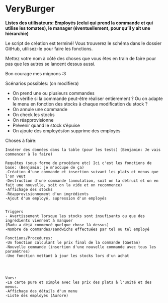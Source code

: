 # VeryBurger

**Listes des utilisateurs: Employés (celui qui prend la commande et qui utilise les tomates), le manager (éventuellement, pour qu’il y ait une hiérarchie)**

Le script de création est terminé! Vous trouverez le schéma dans le dossier GitHub, utilisez-le pour faire les fonctions.

Mettez votre nom à côté des choses que vous êtes en train de faire pour pas que les autres se lancent dessus aussi.

Bon courage mes mignons :3

Scénarios possibles: (on modifiera)
- On prend une ou plusieurs commandes
- On vérifie si la commande peut-être réaliser entièrement ? Ou on adapte le menu en fonction des stocks à chaque modification du stock ? 
- On annule une commande
- On check les stocks
- On réapprovisionne
- Prévenir quand le stock s’épuise
- On ajoute des employés/on supprime des employés


Choses à faire:

	Insérer des données dans la table (pour les tests) (Benjamin: Je vais commencer à le faire)

	Requêtes (sous forme de procédure etc) Ici c'est les fonctions de base: (Benjamin: je m'occupe de ça)
	-Création d'une commande et insertion suivant les plats et menus que l'on veut
	-Destruction d'une commande (annulation, soit on la détruit et on en fait une nouvelle, soit on la vide et on recommence)
	-Affichage des stocks
	-Réapprovisionnement d'un ingrédients
	-Ajout d'un employé, supression d'un employés


	Triggers
	- Avertissement lorsque les stocks sont insufisants ou que des ingrédients viennent à manquer 
	(Radu a déjà commencé quelque chose là dessus)
	-Nombre de commandes/sandwichs effectuées par tel ou tel employé 

	Fonctions/Procedures:
	-Un fonction calculant le prix final de la commande (Gaetan)
	-Nouvelle commande (insertion d'une nouvelle commande avec tous les paramètres)
	-Une fonction mettant à jour les stocks lors d'un achat 




	Vues:
	-La carte pure et simple avec les prix des plats à l'unité et des menus.
	-Affichage des détails d'un menu
	-Liste des employés (Aurore)												



